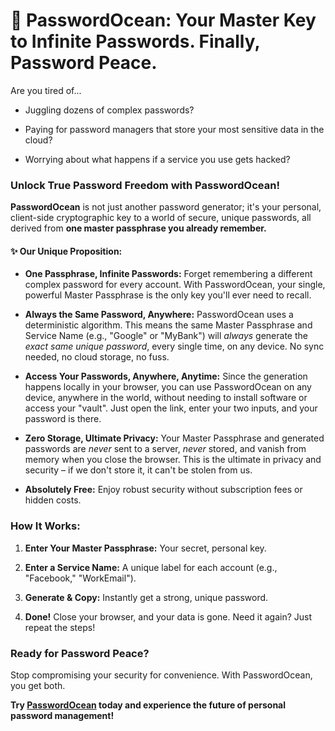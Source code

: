 # 🧘 PasswordOcean: Your Master Key to Infinite Passwords. Finally, Password Peace.

Are you tired of...

- Juggling dozens of complex passwords?
    
- Paying for password managers that store your most sensitive data in the cloud?
    
- Worrying about what happens if a service you use gets hacked?
    

### Unlock True Password Freedom with PasswordOcean!

**PasswordOcean** is not just another password generator; it's your personal, client-side cryptographic key to a world of secure, unique passwords, all derived from **one master passphrase you already remember.**

#### ✨ Our Unique Proposition:

- **One Passphrase, Infinite Passwords:** Forget remembering a different complex password for every account. With PasswordOcean, your single, powerful Master Passphrase is the only key you'll ever need to recall.
    
- **Always the Same Password, Anywhere:** PasswordOcean uses a deterministic algorithm. This means the same Master Passphrase and Service Name (e.g., "Google" or "MyBank") will _always_ generate the _exact same unique password_, every single time, on any device. No sync needed, no cloud storage, no fuss.
    
- **Access Your Passwords, Anywhere, Anytime:** Since the generation happens locally in your browser, you can use PasswordOcean on any device, anywhere in the world, without needing to install software or access your "vault". Just open the link, enter your two inputs, and your password is there.
    
- **Zero Storage, Ultimate Privacy:** Your Master Passphrase and generated passwords are _never_ sent to a server, _never_ stored, and vanish from memory when you close the browser. This is the ultimate in privacy and security – if we don't store it, it can't be stolen from us.
    
- **Absolutely Free:** Enjoy robust security without subscription fees or hidden costs.
    

### How It Works:

1. **Enter Your Master Passphrase:** Your secret, personal key.
    
2. **Enter a Service Name:** A unique label for each account (e.g., "Facebook," "WorkEmail").
    
3. **Generate & Copy:** Instantly get a strong, unique password.
    
4. **Done!** Close your browser, and your data is gone. Need it again? Just repeat the steps!
    

### Ready for Password Peace?

Stop compromising your security for convenience. With PasswordOcean, you get both.

**Try [PasswordOcean](https://shubh18s.github.io/PasswordOcean/PasswordOcean.html) today and experience the future of personal password management!** 
